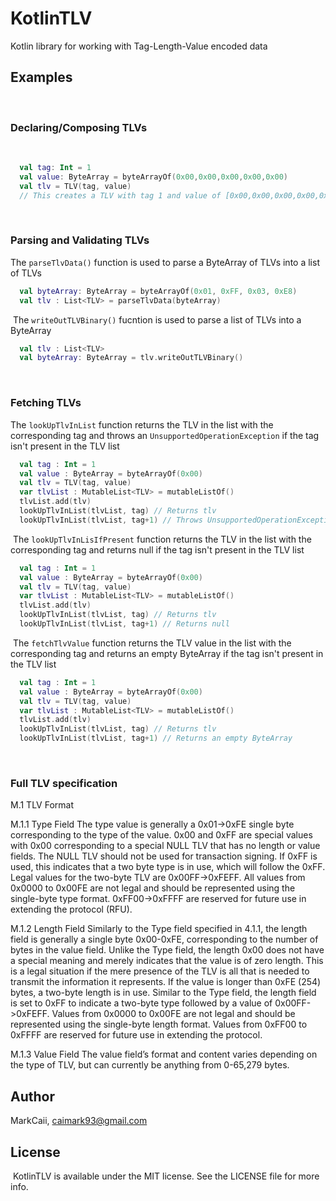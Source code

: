 # KotlinTLV
Kotlin library for working with Tag-Length-Value encoded data
​
## Examples
​
### Declaring/Composing TLVs
​
```kotlin
  val tag: Int = 1
  val value: ByteArray = byteArrayOf(0x00,0x00,0x00,0x00,0x00)
  val tlv = TLV(tag, value)
  // This creates a TLV with tag 1 and value of [0x00,0x00,0x00,0x00,0x00]
```
​
### Parsing and Validating TLVs
The ```parseTlvData()``` function is used to parse a ByteArray of TLVs into a list of TLVs
```kotlin
  val byteArray: ByteArray = byteArrayOf(0x01, 0xFF, 0x03, 0xE8)
  val tlv : List<TLV> = parseTlvData(byteArray)
```
​
The ```writeOutTLVBinary()``` fucntion is used to parse a list of TLVs into a ByteArray
```kotlin
  val tlv : List<TLV>
  val byteArray: ByteArray = tlv.writeOutTLVBinary()
```
​
### Fetching TLVs
The ```lookUpTlvInList``` function returns the TLV in the list with the corresponding tag and throws an ```UnsupportedOperationException``` if the tag isn't present in the TLV list
```kotlin
  val tag : Int = 1
  val value : ByteArray = byteArrayOf(0x00)
  val tlv = TLV(tag, value)
  var tlvList : MutableList<TLV> = mutableListOf()
  tlvList.add(tlv)
  lookUpTlvInList(tlvList, tag) // Returns tlv
  lookUpTlvInList(tlvList, tag+1) // Throws UnsupportedOperationException
```
​
The ```lookUpTlvInLisIfPresent``` function returns the TLV in the list with the corresponding tag and returns null if the tag isn't present in the TLV list
```kotlin
  val tag : Int = 1
  val value : ByteArray = byteArrayOf(0x00)
  val tlv = TLV(tag, value)
  var tlvList : MutableList<TLV> = mutableListOf()
  tlvList.add(tlv)
  lookUpTlvInList(tlvList, tag) // Returns tlv
  lookUpTlvInList(tlvList, tag+1) // Returns null
```
​
The ```fetchTlvValue``` function returns the TLV value in the list with the corresponding tag and returns an empty ByteArray if the tag isn't present in the TLV list
```kotlin
  val tag : Int = 1
  val value : ByteArray = byteArrayOf(0x00)
  val tlv = TLV(tag, value)
  var tlvList : MutableList<TLV> = mutableListOf()
  tlvList.add(tlv)
  lookUpTlvInList(tlvList, tag) // Returns tlv
  lookUpTlvInList(tlvList, tag+1) // Returns an empty ByteArray
```
​
### Full TLV specification

M.1 TLV Format

M.1.1 Type Field
The type value is generally a 0x01->0xFE single byte corresponding to the type of the value. 0x00 and 0xFF are special values with 0x00 corresponding to a special NULL TLV that has no length or value fields. The NULL TLV should not be used for transaction signing. If 0xFF is used, this indicates that a two byte type is in use, which will follow the 0xFF. Legal values for the two-byte TLV are 0x00FF->0xFEFF. All values from 0x0000 to 0x00FE are not legal and should be represented using the single-byte type format. 0xFF00->0xFFFF are reserved for future use in extending the protocol (RFU).

M.1.2 Length Field
Similarly to the Type field specified in 4.1.1, the length field is generally a single byte 0x00-0xFE, corresponding to the number of bytes in the value field. Unlike the Type field, the length 0x00 does not have a special meaning and merely indicates that the value is of zero length. This is a legal situation if the mere presence of the TLV is all that is needed to transmit the information it represents. If the value is longer than 0xFE (254) bytes, a two-byte length is in use. Similar to the Type field, the length field is set to 0xFF to indicate a two-byte type followed by a value of 0x00FF->0xFEFF. Values from 0x0000 to 0x00FE are not legal and should be represented using the single-byte length format. Values from 0xFF00 to 0xFFFF are reserved for future use in extending the protocol.

M.1.3 Value Field
The value field’s format and content varies depending on the type of TLV, but can currently be anything from 0-65,279 bytes.


## Author
MarkCaii, caimark93@gmail.com
​
## License
​
KotlinTLV is available under the MIT license. See the LICENSE file for more info.
